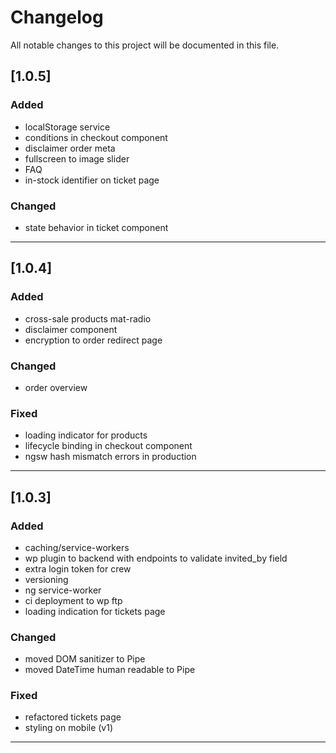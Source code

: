 # Changelog

All notable changes to this project will be documented in this file.

## [1.0.5]

### Added

- localStorage service
- conditions in checkout component
- disclaimer order meta
- fullscreen to image slider
- FAQ
- in-stock identifier on ticket page

### Changed

- state behavior in ticket component

---

## [1.0.4]

### Added

- cross-sale products mat-radio
- disclaimer component
- encryption to order redirect page

### Changed

- order overview

### Fixed

- loading indicator for products
- lifecycle binding in checkout component
- ngsw hash mismatch errors in production

---

## [1.0.3]

### Added

- caching/service-workers
- wp plugin to backend with endpoints to validate invited_by field
- extra login token for crew
- versioning
- ng service-worker
- ci deployment to wp ftp
- loading indication for tickets page

### Changed

- moved DOM sanitizer to Pipe
- moved DateTime human readable to Pipe

### Fixed

- refactored tickets page
- styling on mobile (v1)

---
